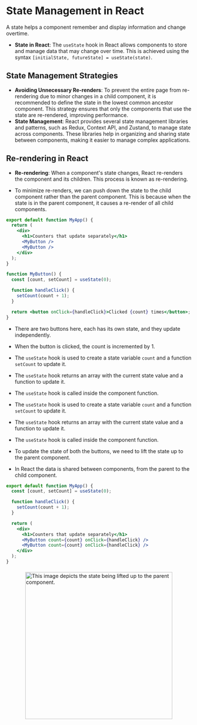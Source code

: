 # State Management in React

A state helps a component remember and display information and change overtime.

- **State in React**: The `useState` hook in React allows components to store and manage data that may change over time. This is achieved using the syntax `[initialState, futureState] = useState(state)`.

## State Management Strategies

- **Avoiding Unnecessary Re-renders**: To prevent the entire page from re-rendering due to minor changes in a child component, it is recommended to define the state in the lowest common ancestor component. This strategy ensures that only the components that use the state are re-rendered, improving performance.
- **State Management**: React provides several state management libraries and patterns, such as Redux, Context API, and Zustand, to manage state across components. These libraries help in organizing and sharing state between components, making it easier to manage complex applications.

## Re-rendering in React

- **Re-rendering**: When a component's state changes, React re-renders the component and its children. This process is known as re-rendering.

- To minimize re-renders, we can push down the state to the child component rather than the parent component. This is because when the state is in the parent component, it causes a re-render of all child components.

```jsx
export default function MyApp() {
  return (
    <div>
      <h1>Counters that update separately</h1>
      <MyButton />
      <MyButton />
    </div>
  );
}

function MyButton() {
  const [count, setCount] = useState(0);

  function handleClick() {
    setCount(count + 1);
  }

  return <button onClick={handleClick}>Clicked {count} times</button>;
}
```

- There are two buttons here, each has its own state, and they update independently.
- When the button is clicked, the count is incremented by 1.
- The `useState` hook is used to create a state variable `count` and a function `setCount` to update it.
- The `useState` hook returns an array with the current state value and a function to update it.
- The `useState` hook is called inside the component function.
- The `useState` hook is used to create a state variable `count` and a function `setCount` to update it.
- The `useState` hook returns an array with the current state value and a function to update it.
- The `useState` hook is called inside the component function.
- To update the state of both the buttons, we need to lift the state up to the parent component.

- In React the data is shared between components, from the parent to the child component.

```jsx
export default function MyApp() {
  const [count, setCount] = useState(0);

  function handleClick() {
    setCount(count + 1);
  }

  return (
    <div>
      <h1>Counters that update separately</h1>
      <MyButton count={count} onClick={handleClick} />
      <MyButton count={count} onClick={handleClick} />
    </div>
  );
}
```

<img src="../React-Notes/Images/react-state.webp" alt="This image depicts the state being lifted up to the parent component." style="display: block; margin: 0 auto; margin-top: 20px;" width="400"/>
